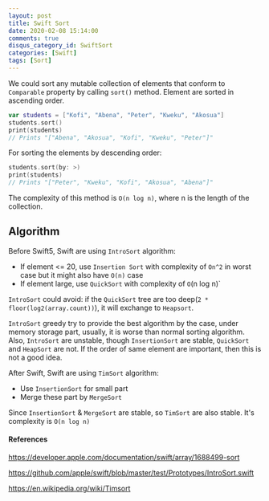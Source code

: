 ```yaml
---
layout: post
title: Swift Sort
date: 2020-02-08 15:14:00
comments: true
disqus_category_id: SwiftSort
categories: [Swift]
tags: [Sort]
---
```


We could sort any mutable collection of elements that conform to `Comparable` property by calling `sort()` method. Element are sorted in ascending order.

```swift
var students = ["Kofi", "Abena", "Peter", "Kweku", "Akosua"]
students.sort()
print(students)
// Prints "["Abena", "Akosua", "Kofi", "Kweku", "Peter"]"
```

For sorting the elements by descending order:

```swift
students.sort(by: >)
print(students)
// Prints "["Peter", "Kweku", "Kofi", "Akosua", "Abena"]"
```

The complexity of this method is `O(n log n)`, where n is the length of the collection.

## Algorithm

Before Swift5, Swift are using `IntroSort` algorithm:

- If element <= 20, use `Insertion Sort` with complexity of `On^2` in worst case but it might also have `O(n)` case
- If element large, use `QuickSort` with complexity of `O`(n log n)`

`IntroSort` could avoid: if the `QuickSort` tree are too deep(`2 * floor(log2(array.count))`), it will exchange to `Heapsort`.

`IntroSort` greedy try to provide the best algorithm by the case, under memory storage part, usually, it is worse than normal sorting algorithm. Also, `IntroSort` are unstable, though `InsertionSort` are stable, `QuickSort` and `HeapSort` are not. If the order of same element are important, then this is not a good idea.

After Swift, Swift are using `TimSort` algorithm:

- Use `InsertionSort` for small part
- Merge these part by `MergeSort`

Since `InsertionSort` & `MergeSort` are stable, so `TimSort` are also stable. It's complexity is `O(n log n)`

#### References

<https://developer.apple.com/documentation/swift/array/1688499-sort>

<https://github.com/apple/swift/blob/master/test/Prototypes/IntroSort.swift>

<https://en.wikipedia.org/wiki/Timsort>
